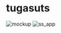 # tugasuts
![mockup](https://user-images.githubusercontent.com/52731661/81151040-cb862580-8faa-11ea-9842-f63cccb683e4.png)
![ss_app](https://user-images.githubusercontent.com/52731661/81151077-d3de6080-8faa-11ea-8f84-ea2affe5b430.jpeg)
